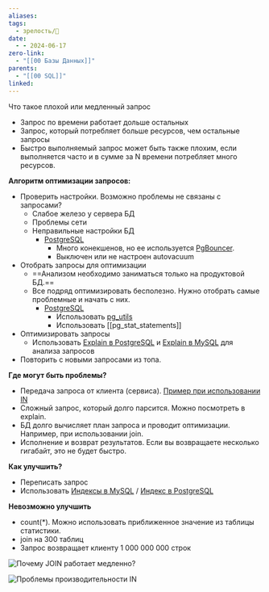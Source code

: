 ```yaml
---
aliases: 
tags:
  - зрелость/🌱
date:
  - - 2024-06-17
zero-link:
  - "[[00 Базы Данных]]"
parents:
  - "[[00 SQL]]"
linked: 
---
```

Что такое плохой или медленный запрос
- Запрос по времени работает дольше остальных
- Запрос, который потребляет больше ресурсов, чем остальные запросы
- Быстро выполняемый запрос может быть также плохим, если выполняется часто и в сумме за N времени потребляет много ресурсов.

**Алгоритм оптимизации запросов:**
- Проверить настройки. Возможно проблемы не связаны с запросами?
	- Слабое железо у сервера БД
	- Проблемы сети
	- Неправильные настройки БД
		- [PostgreSQL](00%20PostgreSQL.md)
			- Много конекшенов, но ее используется [PgBouncer](PgBouncer.md).
			- Выключен или не настроен autovacuum
- Отобрать запросы для оптимизации
	- ==Анализом необходимо заниматься только на продуктовой БД.==
	- Все подряд оптимизировать бесполезно. Нужно отобрать самые проблемные и начать с них.
		- [PostgreSQL](00%20PostgreSQL.md)
			- Использовать [pg_utils](pg_utils.md)
			- Использовать [[pg_stat_statements]]
- Оптимизировать запросы
	- Использовать [Explain в PostgreSQL](Explain%20в%20PostgreSQL.md) и [Explain в MySQL](Explain%20в%20MySQL.md) для анализа запросов
- Повторить с новыми запросами из топа.

**Где могут быть проблемы?**
- Передача запроса от клиента (сервиса). [Пример при использовании IN](IN%20SQL.md#Проблемы%20производительности%20IN)
- Сложный запрос, который долго парсится. Можно посмотреть в explain.
- БД долго вычисляет план запроса и проводит оптимизации. Например, при использовании join.
- Исполнение и возврат результатов. Если вы возвращаете несколько гигабайт, это не будет быстро.

**Как улучшить?**
- Переписать запрос
- Использовать [Индексы в MySQL](Индексы%20в%20MySQL.md) / [Индекс в PostgreSQL](Индекс%20в%20PostgreSQL.md)

**Невозможно улучшить**
- count(\*). Можно использовать приближенное значение из таблицы статистики.
- join на 300 таблиц
- Запрос возвращает клиенту 1 000 000 000 строк

![Почему JOIN работает медленно?](JOIN%20SQL.md#Почему%20JOIN%20работает%20медленно?)

![Проблемы производительности IN](IN%20SQL.md#Проблемы%20производительности%20IN)